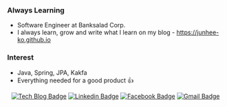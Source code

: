 ### Always Learning

- Software Engineer at Banksalad Corp.
- I always learn, grow and write what I learn on my blog - https://junhee-ko.github.io

### Interest

- Java, Spring, JPA, Kakfa
- Everything needed for a good product :+1:

<div align="center">

[![Tech Blog Badge](http://img.shields.io/badge/-Tech%20blog-black?style=flat-square&logo=github&link=https://kojunhee.github.io)](https://junhee-ko.github.io) [![Linkedin Badge](https://img.shields.io/badge/-LinkedIn-blue?style=flat-square&logo=Linkedin&logoColor=white&link=https://www.linkedin.com/in/junhee-ko/)](https://www.linkedin.com/in/junhee-ko/) [![Facebook Badge](https://img.shields.io/badge/-Facebook-1877f2?style=flat-square&logo=facebook&logoColor=white&link=https://www.facebook.com/kojunheee)](https://www.facebook.com/kojunheee/) [![Gmail Badge](https://img.shields.io/badge/-Gmail-d14836?style=flat-square&logo=Gmail&logoColor=white&link=mailto:junheee.ko@gmail.com)](mailto:junheee.ko@gmail.com)
</div>
